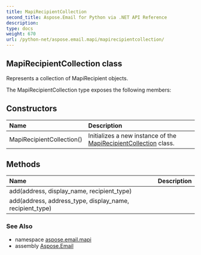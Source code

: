 ```yaml
---
title: MapiRecipientCollection
second_title: Aspose.Email for Python via .NET API Reference
description: 
type: docs
weight: 670
url: /python-net/aspose.email.mapi/mapirecipientcollection/
---
```


## MapiRecipientCollection class

Represents a collection of MapiRecipient objects.

The MapiRecipientCollection type exposes the following members:
## Constructors
| Name | Description |
| :- | :- |
|MapiRecipientCollection()|Initializes a new instance of the [MapiRecipientCollection](/email/python-net/aspose.email.mapi/mapirecipientcollection/) class.|
## Methods
| Name | Description |
| :- | :- |
|add(address, display_name, recipient_type)|  |
|add(address, address_type, display_name, recipient_type)|  |

### See Also

* namespace [aspose.email.mapi](/email/python-net/aspose.email.mapi/)
* assembly [Aspose.Email](/email/python-net/)

